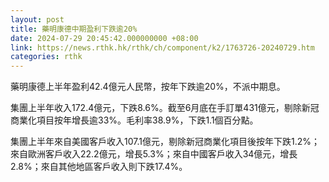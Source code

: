 ```yaml
---
layout: post
title: 藥明康德中期盈利下跌逾20%
date: 2024-07-29 20:45:42.000000000 +08:00
link: https://news.rthk.hk/rthk/ch/component/k2/1763726-20240729.htm
categories: rthk
---
```


藥明康德上半年盈利42.4億元人民幣，按年下跌逾20%，不派中期息。

集團上半年收入172.4億元，下跌8.6%。截至6月底在手訂單431億元，剔除新冠商業化項目按年增長逾33%。毛利率38.9%，下跌1.1個百分點。

集團上半年來自美國客戶收入107.1億元，剔除新冠商業化項目後按年下跌1.2%；來自歐洲客戶收入22.2億元，增長5.3%；來自中國客戶收入34億元，增長2.8%；來自其他地區客戶收入則下跌17.4%。
